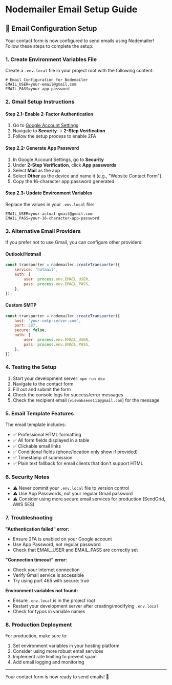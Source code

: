 # Nodemailer Email Setup Guide

## 📧 Email Configuration Setup

Your contact form is now configured to send emails using Nodemailer! Follow these steps to complete the setup:

### 1. Create Environment Variables File

Create a `.env.local` file in your project root with the following content:

```env
# Email Configuration for Nodemailer
EMAIL_USER=your-email@gmail.com
EMAIL_PASS=your-app-password
```

### 2. Gmail Setup Instructions

#### Step 2.1: Enable 2-Factor Authentication
1. Go to [Google Account Settings](https://myaccount.google.com/)
2. Navigate to **Security** → **2-Step Verification**
3. Follow the setup process to enable 2FA

#### Step 2.2: Generate App Password
1. In Google Account Settings, go to **Security**
2. Under **2-Step Verification**, click **App passwords**
3. Select **Mail** as the app
4. Select **Other** as the device and name it (e.g., "Website Contact Form")
5. Copy the 16-character app password generated

#### Step 2.3: Update Environment Variables
Replace the values in your `.env.local` file:
```env
EMAIL_USER=your-actual-gmail@gmail.com
EMAIL_PASS=your-16-character-app-password
```

### 3. Alternative Email Providers

If you prefer not to use Gmail, you can configure other providers:

#### Outlook/Hotmail
```javascript
const transporter = nodemailer.createTransporter({
    service: 'hotmail',
    auth: {
        user: process.env.EMAIL_USER,
        pass: process.env.EMAIL_PASS,
    },
});
```

#### Custom SMTP
```javascript
const transporter = nodemailer.createTransporter({
    host: 'your-smtp-server.com',
    port: 587,
    secure: false,
    auth: {
        user: process.env.EMAIL_USER,
        pass: process.env.EMAIL_PASS,
    },
});
```

### 4. Testing the Setup

1. Start your development server: `npm run dev`
2. Navigate to the contact form
3. Fill out and submit the form
4. Check the console logs for success/error messages
5. Check the recipient email (`viswaksene111@gmail.com`) for the message

### 5. Email Template Features

The email template includes:
- ✅ Professional HTML formatting
- ✅ All form fields displayed in a table
- ✅ Clickable email links
- ✅ Conditional fields (phone/location only show if provided)
- ✅ Timestamp of submission
- ✅ Plain text fallback for email clients that don't support HTML

### 6. Security Notes

- ⚠️ Never commit your `.env.local` file to version control
- ⚠️ Use App Passwords, not your regular Gmail password
- ⚠️ Consider using more secure email services for production (SendGrid, AWS SES)

### 7. Troubleshooting

**"Authentication failed" error:**
- Ensure 2FA is enabled on your Google account
- Use App Password, not regular password
- Check that EMAIL_USER and EMAIL_PASS are correctly set

**"Connection timeout" error:**
- Check your internet connection
- Verify Gmail service is accessible
- Try using port 465 with secure: true

**Environment variables not found:**
- Ensure `.env.local` is in the project root
- Restart your development server after creating/modifying `.env.local`
- Check for typos in variable names

### 8. Production Deployment

For production, make sure to:
1. Set environment variables in your hosting platform
2. Consider using more robust email services
3. Implement rate limiting to prevent spam
4. Add email logging and monitoring

---

Your contact form is now ready to send emails! 🎉 